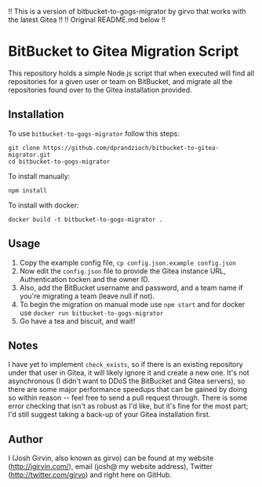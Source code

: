 
!! This is a version of bitbucket-to-gogs-migrator by girvo that works with the latest Gitea !!
!! Original README.md below !!

# BitBucket to Gitea Migration Script
This repository holds a simple Node.js script that when executed will find all repositories for a given user or team on BitBucket, and migrate all the repositories found over to the Gitea installation provided.

## Installation
To use `bitbucket-to-gogs-migrator` follow this steps:

    git clone https://github.com/dprandzioch/bitbucket-to-gitea-migrator.git
    cd bitbucket-to-gogs-migrator

To install manually:

    npm install

To install with docker:

    docker build -t bitbucket-to-gogs-migrator .

## Usage
1. Copy the example config file, `cp config.json.example config.json`
2. Now edit the `config.json` file to  provide the Gitea instance URL, Authentication tocken and the owner ID.
4. Also, add the BitBucket username and password, and a team name if you're migrating a team (leave null if not).
5. To begin the migration on manual mode use `npm start` and for docker use `docker run bitbucket-to-gogs-migrator`
6. Go have a tea and biscuit, and wait!
    

## Notes
I have yet to implement `check_exists`, so if there is an existing repository under that user in Gitea, it will likely ignore it and create a new one. It's not asynchronous (I didn't want to DDoS the BitBucket and Gitea servers), so there are some major performance speedups that can be gained by doing so within reason -- feel free to send a pull request through. There is some error checking that isn't as robust as I'd like, but it's fine for the most part; I'd still suggest taking a back-up of your Gitea installation first.

## Author
I (Josh Girvin, also known as girvo) can be found at my website (http://jgirvin.com/), email (josh@ my website address), Twitter (http://twitter.com/girvo) and right here on GitHub.

